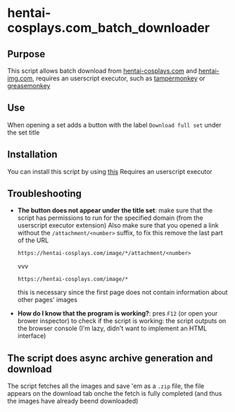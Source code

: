 # hentai-cosplays.com_batch_downloader

## Purpose
This script allows batch download from [hentai-cosplays.com](https://hentai-cosplays.com/) and [hentai-img.com](https://hentai-img.com/), requires an userscript executor, such as [tampermonkey](https://www.tampermonkey.net/) or [greasemonkey](https://www.greasespot.net/)

## Use
When opening a set adds a button with the label `Download full set` under the set title

## Installation
You can install this script by using [this](https://github.com/teo3300/hentai-cosplays.com_batch_downloader/raw/main/hentai-cosplays.com_batch_downloader.user.js)
Requires an userscript executor

## Troubleshooting
- **The button does not appear under the title set**: make sure that the script has permissions to run for the specified domain (from the userscript executor extension)
  Also make sure that you opened a link without the `/attachment/<number>` suffix, to fix this remove the last part of the URL
  
  ```https://hentai-cosplays.com/image/*/attachment/<number>```
  
  vvv
  
  ```https://hentai-cosplays.com/image/*```
  
  this is necessary since the first page does not contain information about other pages' images
  
- **How do I know that the program is working?**: pres `F12` (or open your brower inspector) to check if the script is working: the script outputs on the browser console (I'm lazy, didn't want to implement an HTML interface)

## The script does async archive generation and download
The script fetches all the images and save 'em as a `.zip` file, the file appears on the download tab onche the fetch is fully completed (and thus the images have already beend downloaded)
